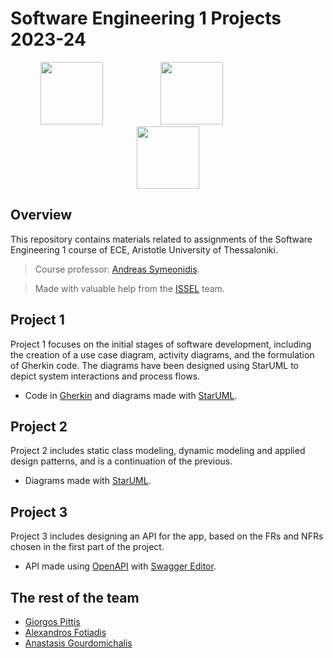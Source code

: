 # Software Engineering 1 Projects 2023-24

<p align=center>
<img src="https://github.com/user-attachments/assets/22d57fe2-2ead-4cf7-8d31-adb80b4c4298" height=100px width:auto />
  &emsp;&emsp;&emsp;&emsp;&emsp;&emsp;
<img src="https://github.com/user-attachments/assets/267e2765-1c5d-4a7a-8193-048a511043e9" height=100px width:auto />
  &emsp;&emsp;&emsp;&emsp;&emsp;&emsp;&emsp;&emsp;
<img src="https://static-00.iconduck.com/assets.00/swagger-icon-1024x1024-09037v1r.png" height=100px width:auto />
</p>

## Overview

This repository contains materials related to assignments of the Software Engineering 1 course of ECE, Aristotle University of Thessaloniki.

>Course professor: [Andreas Symeonidis](https://people.auth.gr/symeonid/).

> Made with valuable help from the [ISSEL](https://lab.issel.ee.auth.gr/) team.


## Project 1
Project 1 focuses on the initial stages of software development, including the creation of a use case diagram, activity diagrams, and the formulation of Gherkin code. The diagrams have been designed using StarUML to depict system interactions and process flows.

- Code in [Gherkin](https://cucumber.io/docs/gherkin/) and diagrams made with [StarUML](https://staruml.io/).

## Project 2
Project 2 includes static class modeling, dynamic modeling and applied design patterns, and is a continuation of the previous.

- Diagrams made with [StarUML](https://staruml.io/).   

## Project 3
Project 3 includes designing an API for the app, based on the FRs and NFRs chosen in the first part of the project.

- API made using [OpenAPI](https://www.openapis.org/) with [Swagger Editor](https://swagger.io/).

## The rest of the team

- [Giorgos Pittis](https://github.com/gkpittis)
- [Alexandros Fotiadis](https://github.com/afotiadis)
- [Anastasis Gourdomichalis](https://github.com/anasgourd)
